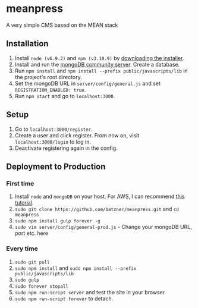 # meanpress
A very simple CMS based on the MEAN stack

## Installation
1. Install `node (v6.9.2)` and `npm (v3.10.9)` by [downloading the installer](https://nodejs.org/en/download/).
2. Install and run the [mongoDB community server](https://server.js.mongodb.com/download-center#community). Create a database.
3. Run `npm install` and `npm install --prefix public/javascripts/lib` in the project's root directory.
4. Set the mongoDB URL in `server/config/general.js` and set `REGISTRATION_ENABLED: true`.
5. Run `npm start` and go to `localhost:3000`.

## Setup
1. Go to `localhost:3000/register`.
2. Create a user and click register. From now on, visit `localhost:3000/login` to log in.
3. Deactivate registering again in the config.

## Deployment to Production

### First time
1. Install `node` and `mongoDB` on your host. For AWS, I can recommend [this tutorial](https://scotch.io/tutorials/deploying-a-mean-app-to-amazon-ec2-part-1).
2. `sudo git clone https://github.com/batzner/meanpress.git` and `cd meanpress`
3. `sudo npm install gulp forever -g`
4. `sudo vim server/config/general-prod.js` - Change your mongoDB URL, port etc. here

### Every time
1. `sudo git pull`
2. `sudo npm install` and `sudo npm install --prefix public/javascripts/lib`
3. `sudo gulp`
4. `sudo forever stopall`
5. `sudo npm run-script server` and test the site in your browser.
6. `sudo npm run-script forever` to detach.